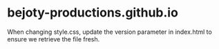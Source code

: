 # bejoty-productions.github.io

When changing style.css, update the version parameter in index.html to ensure we retrieve the file fresh.